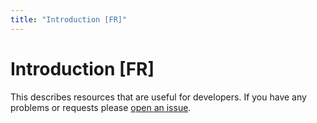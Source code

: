 ```yaml
---
title: "Introduction [FR]"
---
```


# Introduction [FR]

This describes resources that are useful for developers. If you have any problems or requests please [open an issue](https://github.com/elastos/Elastos.ORG.Docs/issues/new).